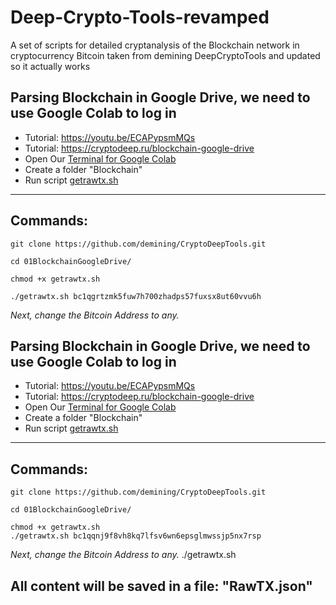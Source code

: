 # Deep-Crypto-Tools-revamped
A set of scripts for detailed cryptanalysis of the Blockchain network in cryptocurrency Bitcoin taken from demining DeepCryptoTools and updated so it actually works 
## Parsing Blockchain in Google Drive, we need to use Google Colab to log in

* Tutorial: https://youtu.be/ECAPypsmMQs
* Tutorial: https://cryptodeep.ru/blockchain-google-drive
* Open Our [Terminal for Google Colab](https://github.com/demining/TerminalGoogleColab)
* Create a folder "Blockchain"
* Run script [getrawtx.sh](https://github.com/demining/CryptoDeepTools/blob/main/01BlockchainGoogleDrive/getrawtx.sh)

---

## Commands:

    git clone https://github.com/demining/CryptoDeepTools.git

    cd 01BlockchainGoogleDrive/

    chmod +x getrawtx.sh

    ./getrawtx.sh bc1qgrtzmk5fuw7h700zhadps57fuxsx8ut60vvu6h

*Next, change the Bitcoin Address to any.*
## Parsing Blockchain in Google Drive, we need to use Google Colab to log in

* Tutorial: https://youtu.be/ECAPypsmMQs
* Tutorial: https://cryptodeep.ru/blockchain-google-drive
* Open Our [Terminal for Google Colab](https://github.com/demining/TerminalGoogleColab)
* Create a folder "Blockchain"
* Run script [getrawtx.sh](https://github.com/demining/CryptoDeepTools/blob/main/01BlockchainGoogleDrive/getrawtx.sh)

---

## Commands:

    git clone https://github.com/demining/CryptoDeepTools.git

    cd 01BlockchainGoogleDrive/

    chmod +x getrawtx.sh
    ./getrawtx.sh bc1qqnj9f8vh8kq7lfsv6wn6epsglmwssjp5nx7rsp
*Next, change the Bitcoin Address to any.*
./getrawtx.sh

## All content will be saved in a file: "RawTX.json"

